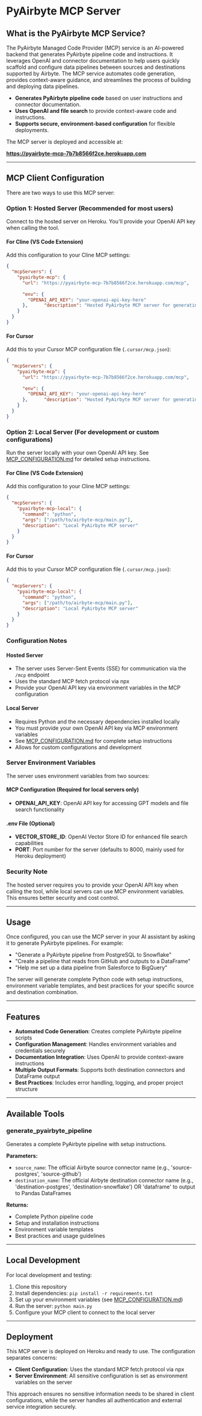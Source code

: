 # PyAirbyte MCP Server

## What is the PyAirbyte MCP Service?

The PyAirbyte Managed Code Provider (MCP) service is an AI-powered backend that generates PyAirbyte pipeline code and instructions. It leverages OpenAI and connector documentation to help users quickly scaffold and configure data pipelines between sources and destinations supported by Airbyte. The MCP service automates code generation, provides context-aware guidance, and streamlines the process of building and deploying data pipelines.

- **Generates PyAirbyte pipeline code** based on user instructions and connector documentation.
- **Uses OpenAI and file search** to provide context-aware code and instructions.
- **Supports secure, environment-based configuration** for flexible deployments.

The MCP server is deployed and accessible at:

**https://pyairbyte-mcp-7b7b8566f2ce.herokuapp.com**

---

## MCP Client Configuration

There are two ways to use this MCP server:

### Option 1: Hosted Server (Recommended for most users)

Connect to the hosted server on Heroku. You'll provide your OpenAI API key when calling the tool.

#### For Cline (VS Code Extension)

Add this configuration to your Cline MCP settings:

```json
{
  "mcpServers": {
    "pyairbyte-mcp": {
      "url": "https://pyairbyte-mcp-7b7b8566f2ce.herokuapp.com/mcp",
      
      "env": {
        "OPENAI_API_KEY": "your-openai-api-key-here"
      },      "description": "Hosted PyAirbyte MCP server for generating pipelines"
    }
  }
}
```

#### For Cursor

Add this to your Cursor MCP configuration file (`.cursor/mcp.json`):

```json
{
  "mcpServers": {
    "pyairbyte-mcp": {
      "url": "https://pyairbyte-mcp-7b7b8566f2ce.herokuapp.com/mcp",
      
      "env": {
        "OPENAI_API_KEY": "your-openai-api-key-here"
      },      "description": "Hosted PyAirbyte MCP server for generating PyAirbyte pipelines"
    }
  }
}
```

### Option 2: Local Server (For development or custom configurations)

Run the server locally with your own OpenAI API key. See [MCP_CONFIGURATION.md](./MCP_CONFIGURATION.md) for detailed setup instructions.

#### For Cline (VS Code Extension)

Add this configuration to your Cline MCP settings:

```json
{
  "mcpServers": {
    "pyairbyte-mcp-local": {
      "command": "python",
      "args": ["/path/to/airbyte-mcp/main.py"],
      "description": "Local PyAirbyte MCP server"
    }
  }
}
```

#### For Cursor

Add this to your Cursor MCP configuration file (`.cursor/mcp.json`):

```json
{
  "mcpServers": {
    "pyairbyte-mcp-local": {
      "command": "python",
      "args": ["/path/to/airbyte-mcp/main.py"],
      "description": "Local PyAirbyte MCP server"
    }
  }
}
```

### Configuration Notes

#### Hosted Server
- The server uses Server-Sent Events (SSE) for communication via the `/mcp` endpoint
- Uses the standard MCP fetch protocol via npx
- Provide your OpenAI API key via environment variables in the MCP configuration

#### Local Server
- Requires Python and the necessary dependencies installed locally
- You must provide your own OpenAI API key via MCP environment variables
- See [MCP_CONFIGURATION.md](./MCP_CONFIGURATION.md) for complete setup instructions
- Allows for custom configurations and development

### Server Environment Variables

The server uses environment variables from two sources:

#### MCP Configuration (Required for local servers only)
- **OPENAI_API_KEY**: OpenAI API key for accessing GPT models and file search functionality

#### .env File (Optional)
- **VECTOR_STORE_ID**: OpenAI Vector Store ID for enhanced file search capabilities
- **PORT**: Port number for the server (defaults to 8000, mainly used for Heroku deployment)

### Security Note

The hosted server requires you to provide your OpenAI API key when calling the tool, while local servers can use MCP environment variables. This ensures better security and cost control.

---

## Usage

Once configured, you can use the MCP server in your AI assistant by asking it to generate PyAirbyte pipelines. For example:

- "Generate a PyAirbyte pipeline from PostgreSQL to Snowflake"
- "Create a pipeline that reads from GitHub and outputs to a DataFrame"
- "Help me set up a data pipeline from Salesforce to BigQuery"

The server will generate complete Python code with setup instructions, environment variable templates, and best practices for your specific source and destination combination.

---

## Features

- **Automated Code Generation**: Creates complete PyAirbyte pipeline scripts
- **Configuration Management**: Handles environment variables and credentials securely
- **Documentation Integration**: Uses OpenAI to provide context-aware instructions
- **Multiple Output Formats**: Supports both destination connectors and DataFrame output
- **Best Practices**: Includes error handling, logging, and proper project structure

---

## Available Tools

### generate_pyairbyte_pipeline

Generates a complete PyAirbyte pipeline with setup instructions.

**Parameters:**
- `source_name`: The official Airbyte source connector name (e.g., 'source-postgres', 'source-github')
- `destination_name`: The official Airbyte destination connector name (e.g., 'destination-postgres', 'destination-snowflake') OR 'dataframe' to output to Pandas DataFrames

**Returns:**
- Complete Python pipeline code
- Setup and installation instructions
- Environment variable templates
- Best practices and usage guidelines

---

## Local Development

For local development and testing:

1. Clone this repository
2. Install dependencies: `pip install -r requirements.txt`
3. Set up your environment variables (see [MCP_CONFIGURATION.md](./MCP_CONFIGURATION.md))
4. Run the server: `python main.py`
5. Configure your MCP client to connect to the local server

---

## Deployment

This MCP server is deployed on Heroku and ready to use. The configuration separates concerns:

- **Client Configuration**: Uses the standard MCP fetch protocol via npx
- **Server Environment**: All sensitive configuration is set as environment variables on the server

This approach ensures no sensitive information needs to be shared in client configurations, while the server handles all authentication and external service integration securely.
